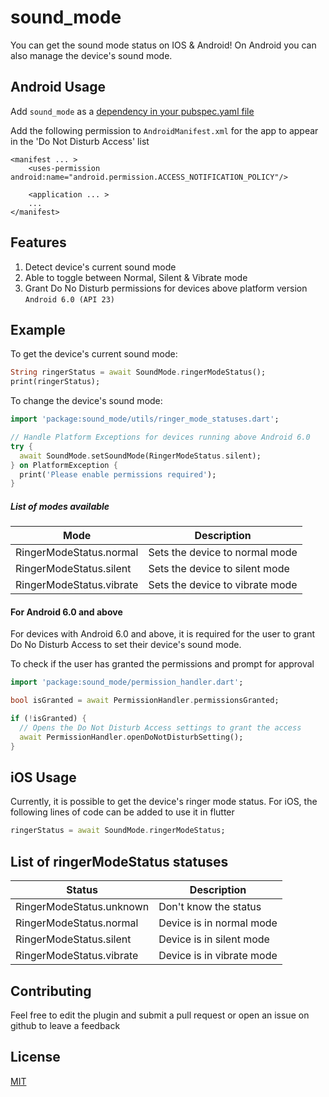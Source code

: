 # sound_mode
You can get the sound mode status on IOS & Android!
On Android you can also manage the device's sound mode.

## Android Usage 
Add `sound_mode` as a [dependency in your pubspec.yaml file](https://flutter.dev/docs/development/packages-and-plugins/using-packages)

Add the following permission to `AndroidManifest.xml` for the app to appear in the 'Do Not Disturb Access' list
```
<manifest ... >
    <uses-permission android:name="android.permission.ACCESS_NOTIFICATION_POLICY"/>
    
    <application ... >
    ...
</manifest>
```

## Features
1. Detect device's current sound mode
2. Able to toggle between Normal, Silent & Vibrate mode
3. Grant Do No Disturb permissions for devices above platform version `Android 6.0 (API 23)` 

## Example
To get the device's current sound mode:
 
```dart
String ringerStatus = await SoundMode.ringerModeStatus();
print(ringerStatus);
```

To change the device's sound mode:

```dart
import 'package:sound_mode/utils/ringer_mode_statuses.dart';

// Handle Platform Exceptions for devices running above Android 6.0 
try {
  await SoundMode.setSoundMode(RingerModeStatus.silent);
} on PlatformException {
  print('Please enable permissions required');
}
```

##### List of modes available
| Mode  | Description |
|---|---|
| RingerModeStatus.normal  | Sets the device to normal mode  |
| RingerModeStatus.silent  | Sets the device to silent mode  |
| RingerModeStatus.vibrate  | Sets the device to vibrate mode  |

#### For Android 6.0 and above
For devices with Android 6.0 and above, it is required for the user to grant Do No Disturb Access to set their device's sound mode. 

To check if the user has granted the permissions and prompt for approval
```dart
import 'package:sound_mode/permission_handler.dart';

bool isGranted = await PermissionHandler.permissionsGranted;

if (!isGranted) {
  // Opens the Do Not Disturb Access settings to grant the access
  await PermissionHandler.openDoNotDisturbSetting();
}
``` 

## iOS Usage
Currently, it is possible to get the device's ringer mode status.
For iOS, the following lines of code can be added to use it in flutter
```dart
ringerStatus = await SoundMode.ringerModeStatus;
```


## List of ringerModeStatus statuses
| Status  | Description |
|---|---|
| RingerModeStatus.unknown  | Don't know the status  |
| RingerModeStatus.normal  | Device is in normal mode  |
| RingerModeStatus.silent  | Device is in silent mode  |
| RingerModeStatus.vibrate  | Device is in vibrate mode  |

## Contributing
Feel free to edit the plugin and submit a pull request or open an issue on github to leave a feedback

## License
[MIT](https://choosealicense.com/licenses/mit/) 
